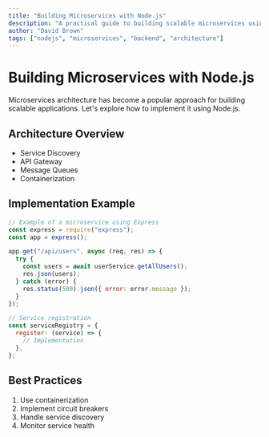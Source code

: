```yaml
---
title: "Building Microservices with Node.js"
description: "A practical guide to building scalable microservices using Node.js"
author: "David Brown"
tags: ["nodejs", "microservices", "backend", "architecture"]
---
```


# Building Microservices with Node.js

Microservices architecture has become a popular approach for building scalable applications. Let's explore how to implement it using Node.js.

## Architecture Overview

- Service Discovery
- API Gateway
- Message Queues
- Containerization

## Implementation Example

```javascript
// Example of a microservice using Express
const express = require("express");
const app = express();

app.get("/api/users", async (req, res) => {
  try {
    const users = await userService.getAllUsers();
    res.json(users);
  } catch (error) {
    res.status(500).json({ error: error.message });
  }
});

// Service registration
const serviceRegistry = {
  register: (service) => {
    // Implementation
  },
};
```

## Best Practices

1. Use containerization
2. Implement circuit breakers
3. Handle service discovery
4. Monitor service health
